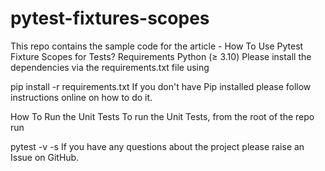 # pytest-fixtures-scopes
 This repo contains the sample code for the article - How To Use Pytest Fixture Scopes for Tests? 
 Requirements
 Python (≥ 3.10)
 Please install the dependencies via the requirements.txt file using

pip install -r requirements.txt
 If you don't have Pip installed please follow instructions online on how to do it.

 How To Run the Unit Tests
 To run the Unit Tests, from the root of the repo run

pytest -v -s
 If you have any questions about the project please raise an Issue on GitHub.
